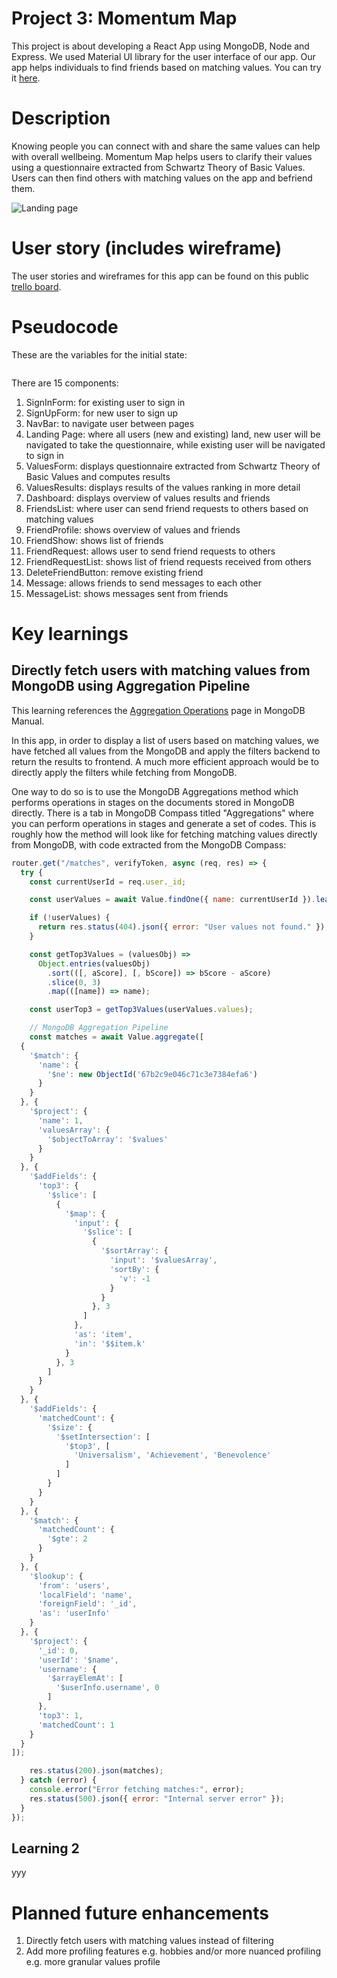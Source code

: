 # Project 3: Momentum Map
This project is about developing a React App using MongoDB, Node and Express. We used Material UI library for the user interface of our app. Our app helps individuals to find friends based on matching values. You can try it [here](https://momentum-map.netlify.app/).

# Description 
Knowing people you can connect with and share the same values can help with overall wellbeing. Momentum Map helps users to clarify their values using a questionnaire extracted from Schwartz Theory of Basic Values. Users can then find others with matching values on the app and befriend them. 

![Landing page](https://i.imgur.com/tCInkkC.png)

# User story (includes wireframe)
The user stories and wireframes for this app can be found on this public [trello board](https://trello.com/b/Z2nMQVJP/project-3).

# Pseudocode
These are the variables for the initial state:
```javascript

```
There are 15 components:
1. SignInForm: for existing user to sign in
2. SignUpForm: for new user to sign up
3. NavBar: to navigate user between pages
4. Landing Page: where all users (new and existing) land, new user will be navigated to take the questionnaire, while existing user will be navigated to sign in
5. ValuesForm: displays questionnaire extracted from Schwartz Theory of Basic Values and computes results
6. ValuesResults: displays results of the values ranking in more detail
7. Dashboard: displays overview of values results and friends
8. FriendsList: where user can send friend requests to others based on matching values
9. FriendProfile: shows overview of values and friends 
10. FriendShow: shows list of friends
11. FriendRequest: allows user to send friend requests to others
12. FriendRequestList: shows list of friend requests received from others
13. DeleteFriendButton: remove existing friend
14. Message: allows friends to send messages to each other
15. MessageList: shows messages sent from friends

# Key learnings
## Directly fetch users with matching values from MongoDB using Aggregation Pipeline
This learning references the [Aggregation Operations](https://www.mongodb.com/docs/atlas/atlas-ui/agg-pipeline/) page in MongoDB Manual.

In this app, in order to display a list of users based on matching values, we have fetched all values from the MongoDB and apply the filters backend to return the results to frontend. A much more efficient approach would be to directly apply the filters while fetching from MongoDB. 

One way to do so is to use the MongoDB Aggregations method which performs operations in stages on the documents stored in MongoDB directly. There is a tab in MongoDB Compass titled "Aggregations" where you can perform operations in stages and generate a set of codes. This is roughly how the method will look like for fetching matching values directly from MongoDB, with code extracted from the MongoDB Compass:
```javascript
router.get("/matches", verifyToken, async (req, res) => {
  try {
    const currentUserId = req.user._id;

    const userValues = await Value.findOne({ name: currentUserId }).lean();

    if (!userValues) {
      return res.status(404).json({ error: "User values not found." });
    }

    const getTop3Values = (valuesObj) =>
      Object.entries(valuesObj)
        .sort(([, aScore], [, bScore]) => bScore - aScore)
        .slice(0, 3)
        .map(([name]) => name);

    const userTop3 = getTop3Values(userValues.values);

    // MongoDB Aggregation Pipeline
    const matches = await Value.aggregate([
  {
    '$match': {
      'name': {
        '$ne': new ObjectId('67b2c9e046c71c3e7384efa6')
      }
    }
  }, {
    '$project': {
      'name': 1, 
      'valuesArray': {
        '$objectToArray': '$values'
      }
    }
  }, {
    '$addFields': {
      'top3': {
        '$slice': [
          {
            '$map': {
              'input': {
                '$slice': [
                  {
                    '$sortArray': {
                      'input': '$valuesArray', 
                      'sortBy': {
                        'v': -1
                      }
                    }
                  }, 3
                ]
              }, 
              'as': 'item', 
              'in': '$$item.k'
            }
          }, 3
        ]
      }
    }
  }, {
    '$addFields': {
      'matchedCount': {
        '$size': {
          '$setIntersection': [
            '$top3', [
              'Universalism', 'Achievement', 'Benevolence'
            ]
          ]
        }
      }
    }
  }, {
    '$match': {
      'matchedCount': {
        '$gte': 2
      }
    }
  }, {
    '$lookup': {
      'from': 'users', 
      'localField': 'name', 
      'foreignField': '_id', 
      'as': 'userInfo'
    }
  }, {
    '$project': {
      '_id': 0, 
      'userId': '$name', 
      'username': {
        '$arrayElemAt': [
          '$userInfo.username', 0
        ]
      }, 
      'top3': 1, 
      'matchedCount': 1
    }
  }
]);

    res.status(200).json(matches);
  } catch (error) {
    console.error("Error fetching matches:", error);
    res.status(500).json({ error: "Internal server error" });
  }
});
```

## Learning 2
yyy
  
# Planned future enhancements
1. Directly fetch users with matching values instead of filtering
2. Add more profiling features e.g. hobbies and/or more nuanced profiling e.g. more granular values profile
